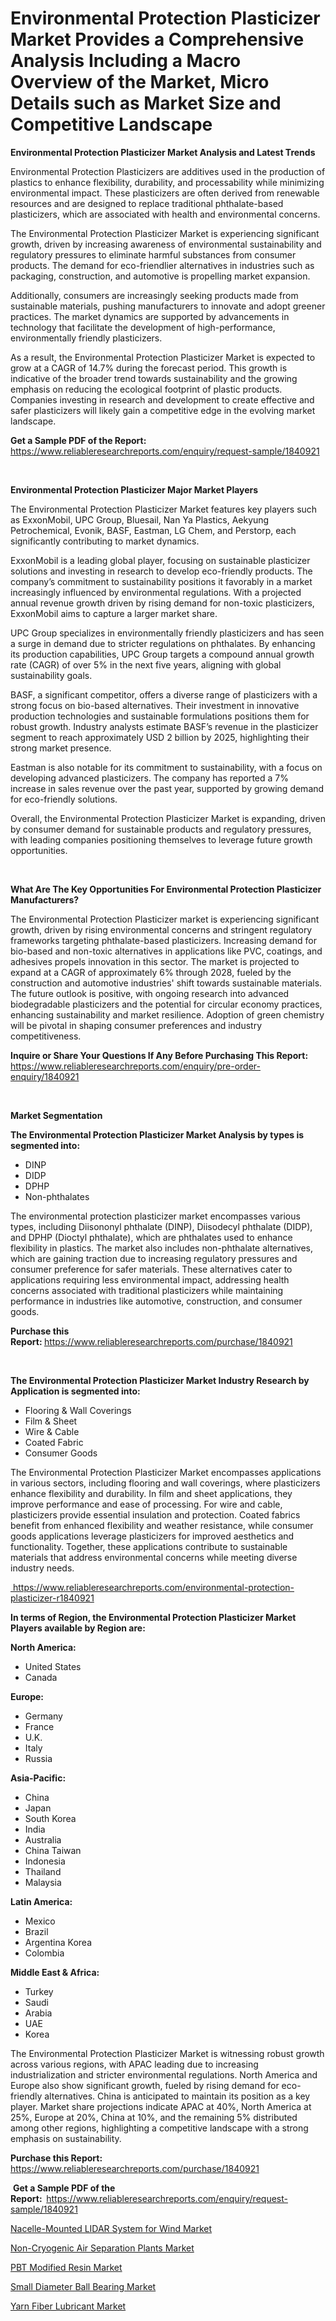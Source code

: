<p><h1>Environmental Protection Plasticizer Market Provides a Comprehensive Analysis Including a Macro Overview of the Market, Micro Details such as Market Size and Competitive Landscape</h1></p><p><strong>Environmental Protection Plasticizer Market Analysis and Latest Trends</strong></p>
<p><p>Environmental Protection Plasticizers are additives used in the production of plastics to enhance flexibility, durability, and processability while minimizing environmental impact. These plasticizers are often derived from renewable resources and are designed to replace traditional phthalate-based plasticizers, which are associated with health and environmental concerns. </p><p>The Environmental Protection Plasticizer Market is experiencing significant growth, driven by increasing awareness of environmental sustainability and regulatory pressures to eliminate harmful substances from consumer products. The demand for eco-friendlier alternatives in industries such as packaging, construction, and automotive is propelling market expansion. </p><p>Additionally, consumers are increasingly seeking products made from sustainable materials, pushing manufacturers to innovate and adopt greener practices. The market dynamics are supported by advancements in technology that facilitate the development of high-performance, environmentally friendly plasticizers. </p><p>As a result, the Environmental Protection Plasticizer Market is expected to grow at a CAGR of 14.7% during the forecast period. This growth is indicative of the broader trend towards sustainability and the growing emphasis on reducing the ecological footprint of plastic products. Companies investing in research and development to create effective and safer plasticizers will likely gain a competitive edge in the evolving market landscape.</p></p>
<p><strong>Get a Sample PDF of the Report:&nbsp;</strong> <a href="https://www.reliableresearchreports.com/enquiry/request-sample/1840921?utm_campaign=2287&utm_medium=2&utm_source=Github&utm_content=ia&utm_term=03042025&utm_id=environmental-protection-plasticizer">https://www.reliableresearchreports.com/enquiry/request-sample/1840921</a></p>
<p>&nbsp;</p>
<p><strong>Environmental Protection Plasticizer Major Market Players</strong></p>
<p><p>The Environmental Protection Plasticizer Market features key players such as ExxonMobil, UPC Group, Bluesail, Nan Ya Plastics, Aekyung Petrochemical, Evonik, BASF, Eastman, LG Chem, and Perstorp, each significantly contributing to market dynamics.</p><p>ExxonMobil is a leading global player, focusing on sustainable plasticizer solutions and investing in research to develop eco-friendly products. The company’s commitment to sustainability positions it favorably in a market increasingly influenced by environmental regulations. With a projected annual revenue growth driven by rising demand for non-toxic plasticizers, ExxonMobil aims to capture a larger market share.</p><p>UPC Group specializes in environmentally friendly plasticizers and has seen a surge in demand due to stricter regulations on phthalates. By enhancing its production capabilities, UPC Group targets a compound annual growth rate (CAGR) of over 5% in the next five years, aligning with global sustainability goals.</p><p>BASF, a significant competitor, offers a diverse range of plasticizers with a strong focus on bio-based alternatives. Their investment in innovative production technologies and sustainable formulations positions them for robust growth. Industry analysts estimate BASF’s revenue in the plasticizer segment to reach approximately USD 2 billion by 2025, highlighting their strong market presence.</p><p>Eastman is also notable for its commitment to sustainability, with a focus on developing advanced plasticizers. The company has reported a 7% increase in sales revenue over the past year, supported by growing demand for eco-friendly solutions.</p><p>Overall, the Environmental Protection Plasticizer Market is expanding, driven by consumer demand for sustainable products and regulatory pressures, with leading companies positioning themselves to leverage future growth opportunities.</p></p>
<p>&nbsp;</p>
<p><strong>What Are The Key Opportunities For Environmental Protection Plasticizer Manufacturers?</strong></p>
<p><p>The Environmental Protection Plasticizer market is experiencing significant growth, driven by rising environmental concerns and stringent regulatory frameworks targeting phthalate-based plasticizers. Increasing demand for bio-based and non-toxic alternatives in applications like PVC, coatings, and adhesives propels innovation in this sector. The market is projected to expand at a CAGR of approximately 6% through 2028, fueled by the construction and automotive industries' shift towards sustainable materials. The future outlook is positive, with ongoing research into advanced biodegradable plasticizers and the potential for circular economy practices, enhancing sustainability and market resilience. Adoption of green chemistry will be pivotal in shaping consumer preferences and industry competitiveness.</p></p>
<p><strong>Inquire or Share Your Questions If Any Before Purchasing This Report:</strong> <a href="https://www.reliableresearchreports.com/enquiry/pre-order-enquiry/1840921?utm_campaign=2287&utm_medium=2&utm_source=Github&utm_content=ia&utm_term=03042025&utm_id=environmental-protection-plasticizer">https://www.reliableresearchreports.com/enquiry/pre-order-enquiry/1840921</a></p>
<p>&nbsp;</p>
<p><strong>Market Segmentation</strong></p>
<p><strong>The Environmental Protection Plasticizer Market Analysis by types is segmented into:</strong></p>
<p><ul><li>DINP</li><li>DIDP</li><li>DPHP</li><li>Non-phthalates</li></ul></p>
<p><p>The environmental protection plasticizer market encompasses various types, including Diisononyl phthalate (DINP), Diisodecyl phthalate (DIDP), and DPHP (Dioctyl phthalate), which are phthalates used to enhance flexibility in plastics. The market also includes non-phthalate alternatives, which are gaining traction due to increasing regulatory pressures and consumer preference for safer materials. These alternatives cater to applications requiring less environmental impact, addressing health concerns associated with traditional plasticizers while maintaining performance in industries like automotive, construction, and consumer goods.</p></p>
<p><strong>Purchase this Report:&nbsp;</strong><a href="https://www.reliableresearchreports.com/purchase/1840921?utm_campaign=2287&utm_medium=2&utm_source=Github&utm_content=ia&utm_term=03042025&utm_id=environmental-protection-plasticizer">https://www.reliableresearchreports.com/purchase/1840921</a></p>
<p>&nbsp;</p>
<p><strong>The Environmental Protection Plasticizer Market Industry Research by Application is segmented into:</strong></p>
<p><ul><li>Flooring & Wall Coverings</li><li>Film & Sheet</li><li>Wire & Cable</li><li>Coated Fabric</li><li>Consumer Goods</li></ul></p>
<p><p>The Environmental Protection Plasticizer Market encompasses applications in various sectors, including flooring and wall coverings, where plasticizers enhance flexibility and durability. In film and sheet applications, they improve performance and ease of processing. For wire and cable, plasticizers provide essential insulation and protection. Coated fabrics benefit from enhanced flexibility and weather resistance, while consumer goods applications leverage plasticizers for improved aesthetics and functionality. Together, these applications contribute to sustainable materials that address environmental concerns while meeting diverse industry needs.</p></p>
<p><a href="https://www.reliableresearchreports.com/environmental-protection-plasticizer-r1840921?utm_campaign=2287&utm_medium=2&utm_source=Github&utm_content=ia&utm_term=03042025&utm_id=environmental-protection-plasticizer">&nbsp;https://www.reliableresearchreports.com/environmental-protection-plasticizer-r1840921</a></p>
<p><strong>In terms of Region, the Environmental Protection Plasticizer Market Players available by Region are:</strong></p>
<p>
    <p> <strong> North America: </strong>
        <ul>
            <li>United States</li>
            <li>Canada</li>
        </ul>
        </p> 
    <p> <strong> Europe: </strong>
        <ul>
            <li>Germany</li>
            <li>France</li>
            <li>U.K.</li>
            <li>Italy</li>
            <li>Russia</li>
        </ul>
        </p> 
    <p> <strong> Asia-Pacific: </strong>
        <ul>
            <li>China</li>
            <li>Japan</li>
            <li>South Korea</li>
            <li>India</li>
            <li>Australia</li>
            <li>China Taiwan</li>
            <li>Indonesia</li>
            <li>Thailand</li>
            <li>Malaysia</li>
        </ul>
        </p> 
    <p> <strong> Latin America: </strong>
        <ul>
            <li>Mexico</li>
            <li>Brazil</li>
            <li>Argentina Korea</li>
            <li>Colombia</li>
        </ul>
        </p> 
    <p> <strong> Middle East & Africa: </strong>
        <ul>
            <li>Turkey</li>
            <li>Saudi</li>
            <li>Arabia</li>
            <li>UAE</li>
            <li>Korea</li>
        </ul>
    </p>
    </p>
<p><p>The Environmental Protection Plasticizer Market is witnessing robust growth across various regions, with APAC leading due to increasing industrialization and stricter environmental regulations. North America and Europe also show significant growth, fueled by rising demand for eco-friendly alternatives. China is anticipated to maintain its position as a key player. Market share projections indicate APAC at 40%, North America at 25%, Europe at 20%, China at 10%, and the remaining 5% distributed among other regions, highlighting a competitive landscape with a strong emphasis on sustainability.</p></p>
<p><strong>Purchase this Report: </strong><a href="https://www.reliableresearchreports.com/purchase/1840921?utm_campaign=2287&utm_medium=2&utm_source=Github&utm_content=ia&utm_term=03042025&utm_id=environmental-protection-plasticizer">https://www.reliableresearchreports.com/purchase/1840921</a></p>
<p>&nbsp;<strong>Get a Sample PDF of the Report:&nbsp;&nbsp;</strong><a href="https://www.reliableresearchreports.com/enquiry/request-sample/1840921?utm_campaign=2287&utm_medium=2&utm_source=Github&utm_content=ia&utm_term=03042025&utm_id=environmental-protection-plasticizer">https://www.reliableresearchreports.com/enquiry/request-sample/1840921</a></p>
<p><strong></strong></p>
<p><p><a href="https://www.linkedin.com/pulse/nacelle-mounted-lidar-system-wind-market-global-share-cgfjc?utm_campaign=2287&utm_medium=2&utm_source=Github&utm_content=ia&utm_term=03042025&utm_id=environmental-protection-plasticizer">Nacelle-Mounted LIDAR System for Wind Market</a></p><p><a href="https://www.linkedin.com/pulse/non-cryogenic-air-separation-plants-market-size-share-growth-taqhc?utm_campaign=2287&utm_medium=2&utm_source=Github&utm_content=ia&utm_term=03042025&utm_id=environmental-protection-plasticizer">Non-Cryogenic Air Separation Plants Market</a></p><p><a href="https://github.com/amourdeeks8j/Market-Research-Report-List-1/blob/main/pbt-modified-resin-market.md?utm_campaign=2287&utm_medium=2&utm_source=Github&utm_content=ia&utm_term=03042025&utm_id=environmental-protection-plasticizer">PBT Modified Resin Market</a></p><p><a href="https://www.linkedin.com/pulse/key-trends-fueling-small-diameter-ball-bearing-market-growth-wrojc?utm_campaign=2287&utm_medium=2&utm_source=Github&utm_content=ia&utm_term=03042025&utm_id=environmental-protection-plasticizer">Small Diameter Ball Bearing Market</a></p><p><a href="https://github.com/shongranch73/Market-Research-Report-List-1/blob/main/yarn-fiber-lubricant-market.md?utm_campaign=2287&utm_medium=2&utm_source=Github&utm_content=ia&utm_term=03042025&utm_id=environmental-protection-plasticizer">Yarn Fiber Lubricant Market</a></p></p>